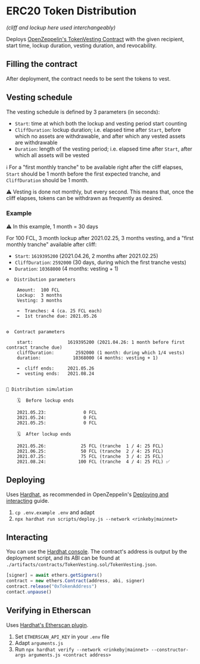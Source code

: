 # ERC20 Token Distribution

_(cliff and lockup here used interchangeably)_

Deploys [OpenZeppelin's TokenVesting Contract](https://github.com/OpenZeppelin/openzeppelin-contracts/blob/v2.5.1/contracts/drafts/TokenVesting.sol) with the given recipient, start time, lockup duration, vesting duration, and revocability.

## Filling the contract

After deployment, the contract needs to be sent the tokens to vest.

## Vesting schedule

The vesting schedule is defined by 3 parameters (in seconds):
* `Start`: time at which both the lockup and vesting period start counting
* `CliffDuration`: lockup duration; i.e. elapsed time after `Start`, before which no assets are withdrawable, and after which any vested assets are withdrawable
* `Duration`: length of the vesting period; i.e. elapsed time after `Start`, after which all assets will be vested

:information_source: For a "first monthly tranche" to be available right after the cliff elapses, `Start` should be 1 month before the first expected tranche, and `CliffDuration` should be 1 month.

:warning: Vesting is done not monthly, but every second. This means that, once the cliff elapses, tokens can be withdrawn as frequently as desired.

### Example

:warning: In this example, 1 month = 30 days

For 100 FCL, 3 month lockup after 2021.02.25, 3 months vesting, and a "first monthly tranche" available after cliff:
* `Start`: `1619395200` (2021.04.26, 2 months after 2021.02.25)
* `CliffDuration`: `2592000` (30 days, during which the first tranche vests)
* `Duration`: `10368000` (4 months: vesting + 1)

```
⚙️  Distribution parameters

	Amount:  100 FCL
	Lockup:  3 months
	Vesting: 3 months

	➡️  Tranches: 4 (ca. 25 FCL each)
	➡️  1st tranche due: 2021.05.26


⚙️  Contract parameters

	start:             1619395200 (2021.04.26: 1 month before first contract tranche due)
	cliffDuration:        2592000 (1 month: during which 1/4 vests)
	duration:            10368000 (4 months: vesting + 1)

	➡️  cliff ends:     2021.05.26
	➡️  vesting ends:   2021.08.24


🔮 Distribution simulation

	🗓  Before lockup ends

	2021.05.23:              0 FCL
	2021.05.24:              0 FCL
	2021.05.25:              0 FCL

	🗓  After lockup ends

	2021.05.26:             25 FCL (tranche  1 / 4: 25 FCL)
	2021.06.25:             50 FCL (tranche  2 / 4: 25 FCL)
	2021.07.25:             75 FCL (tranche  3 / 4: 25 FCL)
	2021.08.24:            100 FCL (tranche  4 / 4: 25 FCL) ✅
```

## Deploying

Uses [Hardhat](https://hardhat.org/), as recommended in OpenZeppelin's [Deploying and interacting](https://docs.openzeppelin.com/learn/deploying-and-interacting) guide.

1. `cp .env.example .env` and adapt
2. `npx hardhat run scripts/deploy.js --network <rinkeby|mainnet>`

## Interacting

You can use the [Hardhat console](https://hardhat.org/guides/hardhat-console.html). The contract's address is output by the deployment script, and its ABI can be found at `./artifacts/contracts/TokenVesting.sol/TokenVesting.json`.


```javascript
[signer] = await ethers.getSigners()
contract = new ethers.Contract(address, abi, signer)
contract.release("0xTokenAddress")
contact.unpause()
```

## Verifying in Etherscan

Uses [Hardhat's Etherscan plugin](https://github.com/nomiclabs/hardhat/tree/master/packages/hardhat-etherscan).

1. Set `ETHERSCAN_API_KEY` in your `.env` file
2. Adapt `arguments.js`
3. Run ```npx hardhat verify --network <rinkeby|mainnet> --constructor-args arguments.js <contract address>```
